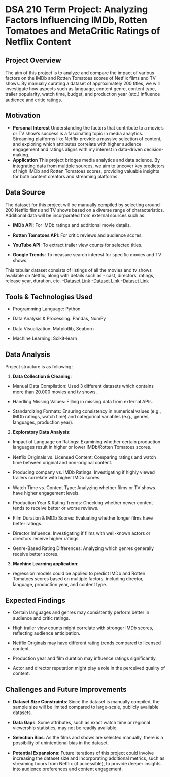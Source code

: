 # DSA 210 Term Project: Analyzing Factors Influencing IMDb, Rotten Tomatoes and MetaCritic Ratings of Netflix Content

## Project Overview
The aim of this project is to analyze and compare the impact of various factors on the IMDb and Rotten Tomatoes scores of Netflix films and TV shows. By manually curating a dataset of approximately 200 titles, we will investigate how aspects such as language, content genre, content type, trailer popularity, watch time, budget, and production year (etc.) influence audience and critic ratings.

## Motivation
- **Personal Interest**
  Understanding the factors that contribute to a movie’s or TV show’s success is a fascinating topic in media analytics. Streaming platforms like Netflix provide a massive selection of content, and exploring which attributes correlate with higher audience engagement and ratings aligns with my interest in data-driven decision-making.
- **Application**
  This project bridges media analytics and data science. By integrating data from multiple sources, we aim to uncover key predictors of high IMDb and Rotten Tomatoes scores, providing valuable insights for both content creators and streaming platforms.

## Data Source
The dataset for this project will be manually compiled by selecting around 200 Netflix films and TV shows based on a diverse range of characteristics. Additional data will be incorporated from external sources such as:

- **IMDb API**: For IMDb ratings and additional movie details.

- **Rotten Tomatoes API**: For critic reviews and audience scores.

- **YouTube API**: To extract trailer view counts for selected titles.

- **Google Trends**: To measure search interest for specific movies and TV shows.

This tabular dataset consists of listings of all the movies and tv shows available on Netflix, along with details such as - cast, directors, ratings, release year, duration, etc.
-[Dataset Link](https://www.kaggle.com/datasets/thedevastator/rotten-tomatoes-top-movies-ratings-and-technical)
-[Dataset Link](https://www.kaggle.com/datasets/ashishgup/netflix-rotten-tomatoes-metacritic-imdb)
-[Dataset Link](https://www.kaggle.com/datasets/danielgrijalvas/movies?resource=download)

## Tools & Technologies Used
- Programming Language: Python

- Data Analysis & Processing: Pandas, NumPy

- Data Visualization: Matplotlib, Seaborn

- Machine Learning: Scikit-learn
  
## Data Analysis
Project structure is as following;

1. **Data Collection & Cleaning**:

- Manual Data Compilation: Used 3 different datasets which contains more than 20.000 movies and tv shows.

- Handling Missing Values: Filling in missing data from external APIs.

- Standardizing Formats: Ensuring consistency in numerical values (e.g., IMDb ratings, watch time) and categorical variables (e.g., genres, languages, production year).

2. **Exploratory Data Analysis**:
- Impact of Language on Ratings: Examining whether certain production languages result in higher or lower IMDb/Rotten Tomatoes scores.

- Netflix Originals vs. Licensed Content: Comparing ratings and watch time between original and non-original content.

- Producing company vs. IMDb Ratings: Investigating if highly viewed trailers correlate with higher IMDb scores.

- Watch Time vs. Content Type: Analyzing whether films or TV shows have higher engagement levels.

- Production Year & Rating Trends: Checking whether newer content tends to receive better or worse reviews.

- Film Duration & IMDb Scores: Evaluating whether longer films have better ratings.

- Director Influence: Investigating if films with well-known actors or directors receive higher ratings.

- Genre-Based Rating Differences: Analyzing which genres generally receive better scores.

3. **Machine Learning application**:
- regression models could be applied to predict IMDb and Rotten Tomatoes scores based on multiple factors, including director, language, production year, and content type.

## Expected Findings
- Certain languages and genres may consistently perform better in audience and critic ratings.

- High trailer view counts might correlate with stronger IMDb scores, reflecting audience anticipation.

- Netflix Originals may have different rating trends compared to licensed content.

- Production year and film duration may influence ratings significantly.

- Actor and director reputation might play a role in the perceived quality of content.

## Challenges and Future Improvements
- **Dataset Size Constraints**: Since the dataset is manually compiled, the sample size will be limited compared to large-scale, publicly available datasets.

- **Data Gaps**: Some attributes, such as exact watch time or regional viewership statistics, may not be readily available.

- **Selection Bias**: As the films and shows are selected manually, there is a possibility of unintentional bias in the dataset.

- **Potential Expansions**: Future iterations of this project could involve increasing the dataset size and incorporating additional metrics, such as streaming hours from Netflix (if accessible), to provide deeper insights into audience 
 preferences and content engagement.
